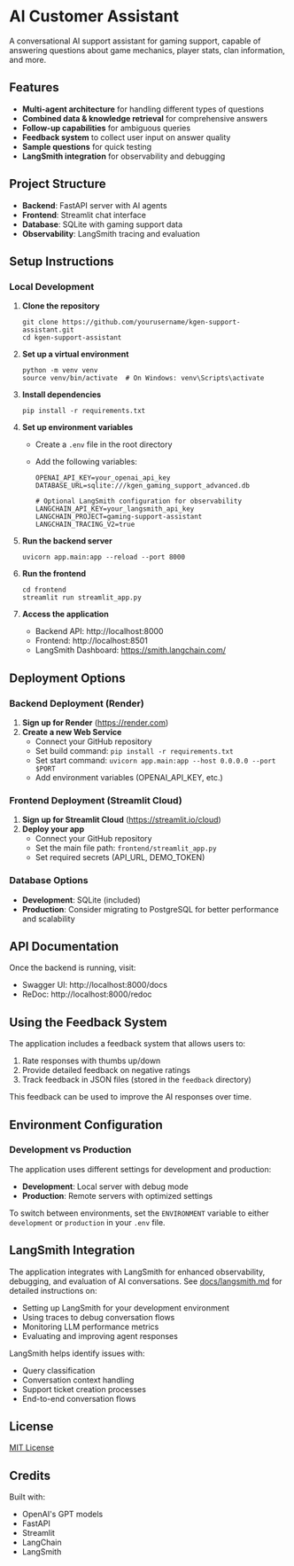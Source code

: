 # AI Customer Assistant

A conversational AI support assistant for gaming support, capable of answering questions about game mechanics, player stats, clan information, and more.

## Features

- **Multi-agent architecture** for handling different types of questions
- **Combined data & knowledge retrieval** for comprehensive answers
- **Follow-up capabilities** for ambiguous queries
- **Feedback system** to collect user input on answer quality
- **Sample questions** for quick testing
- **LangSmith integration** for observability and debugging

## Project Structure

- **Backend**: FastAPI server with AI agents
- **Frontend**: Streamlit chat interface
- **Database**: SQLite with gaming support data
- **Observability**: LangSmith tracing and evaluation

## Setup Instructions

### Local Development

1. **Clone the repository**

   ```
   git clone https://github.com/yourusername/kgen-support-assistant.git
   cd kgen-support-assistant
   ```

2. **Set up a virtual environment**

   ```
   python -m venv venv
   source venv/bin/activate  # On Windows: venv\Scripts\activate
   ```

3. **Install dependencies**

   ```
   pip install -r requirements.txt
   ```

4. **Set up environment variables**

   - Create a `.env` file in the root directory
   - Add the following variables:

     ```
     OPENAI_API_KEY=your_openai_api_key
     DATABASE_URL=sqlite:///kgen_gaming_support_advanced.db

     # Optional LangSmith configuration for observability
     LANGCHAIN_API_KEY=your_langsmith_api_key
     LANGCHAIN_PROJECT=gaming-support-assistant
     LANGCHAIN_TRACING_V2=true
     ```

5. **Run the backend server**

   ```
   uvicorn app.main:app --reload --port 8000
   ```

6. **Run the frontend**

   ```
   cd frontend
   streamlit run streamlit_app.py
   ```

7. **Access the application**
   - Backend API: http://localhost:8000
   - Frontend: http://localhost:8501
   - LangSmith Dashboard: https://smith.langchain.com/

## Deployment Options

### Backend Deployment (Render)

1. **Sign up for Render** (https://render.com)
2. **Create a new Web Service**
   - Connect your GitHub repository
   - Set build command: `pip install -r requirements.txt`
   - Set start command: `uvicorn app.main:app --host 0.0.0.0 --port $PORT`
   - Add environment variables (OPENAI_API_KEY, etc.)

### Frontend Deployment (Streamlit Cloud)

1. **Sign up for Streamlit Cloud** (https://streamlit.io/cloud)
2. **Deploy your app**
   - Connect your GitHub repository
   - Set the main file path: `frontend/streamlit_app.py`
   - Set required secrets (API_URL, DEMO_TOKEN)

### Database Options

- **Development**: SQLite (included)
- **Production**: Consider migrating to PostgreSQL for better performance and scalability

## API Documentation

Once the backend is running, visit:

- Swagger UI: http://localhost:8000/docs
- ReDoc: http://localhost:8000/redoc

## Using the Feedback System

The application includes a feedback system that allows users to:

1. Rate responses with thumbs up/down
2. Provide detailed feedback on negative ratings
3. Track feedback in JSON files (stored in the `feedback` directory)

This feedback can be used to improve the AI responses over time.

## Environment Configuration

### Development vs Production

The application uses different settings for development and production:

- **Development**: Local server with debug mode
- **Production**: Remote servers with optimized settings

To switch between environments, set the `ENVIRONMENT` variable to either `development` or `production` in your `.env` file.

## LangSmith Integration

The application integrates with LangSmith for enhanced observability, debugging, and evaluation of AI conversations. See [docs/langsmith.md](docs/langsmith.md) for detailed instructions on:

- Setting up LangSmith for your development environment
- Using traces to debug conversation flows
- Monitoring LLM performance metrics
- Evaluating and improving agent responses

LangSmith helps identify issues with:

- Query classification
- Conversation context handling
- Support ticket creation processes
- End-to-end conversation flows

## License

[MIT License](LICENSE)

## Credits

Built with:

- OpenAI's GPT models
- FastAPI
- Streamlit
- LangChain
- LangSmith

